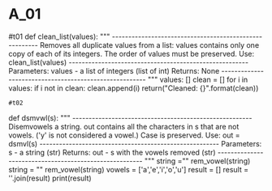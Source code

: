 # A_01
#t01
def clean_list(values):
    """
    -------------------------------------------------------
    Removes all duplicate values from a list: values contains
    only one copy of each of its integers. The order of values
    must be preserved.
    Use: clean_list(values)
    -------------------------------------------------------
    Parameters:
        values - a list of integers (list of int)
    Returns:
        None
    -------------------------------------------------------
    """
    values: []
    clean = []
    for i in values:
        if i not in clean:
            clean.append(i)
    return("Cleaned: {}".format(clean))
    
    
    #t02
def dsmvwl(s):
    """
    -------------------------------------------------------
    Disemvowels a string. out contains all the characters in s
    that are not vowels. ('y' is not considered a vowel.) Case is preserved.
    Use: out = dsmvl(s)
    -------------------------------------------------------
    Parameters:
       s - a string (str)
    Returns:
       out - s with the vowels removed (str)
    -------------------------------------------------------
    """
    string =""
    rem_vowel(string)
    string = ""
    rem_vowel(string)
    vowels = ['a','e','i','o','u']
    result = []
    result = ''.join(result)
    print(result)
